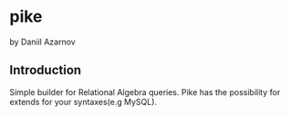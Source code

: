# pike

by Daniil Azarnov

## Introduction

Simple builder for Relational Algebra queries. Pike has the possibility for extends for your syntaxes(e.g MySQL).

